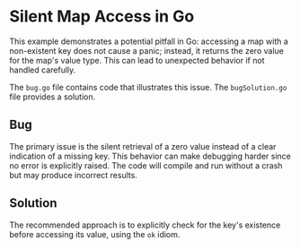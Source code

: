 # Silent Map Access in Go

This example demonstrates a potential pitfall in Go: accessing a map with a non-existent key does not cause a panic; instead, it returns the zero value for the map's value type.  This can lead to unexpected behavior if not handled carefully.

The `bug.go` file contains code that illustrates this issue.  The `bugSolution.go` file provides a solution.

## Bug

The primary issue is the silent retrieval of a zero value instead of a clear indication of a missing key. This behavior can make debugging harder since no error is explicitly raised. The code will compile and run without a crash but may produce incorrect results.

## Solution

The recommended approach is to explicitly check for the key's existence before accessing its value, using the `ok` idiom.